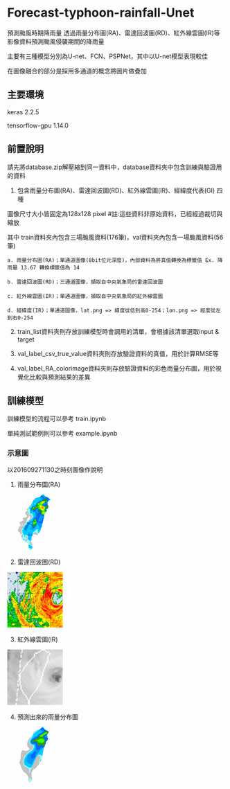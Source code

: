 # Forecast-typhoon-rainfall-Unet
預測颱風時期降雨量
透過雨量分布圖(RA)、雷達回波圖(RD)、紅外線雲圖(IR)等影像資料預測颱風侵襲期間的降雨量

主要有三種模型分別為U-net、FCN、PSPNet，其中以U-net模型表現較佳

在圖像融合的部分是採用多通道的概念將圖片做疊加

## 主要環境
keras 2.2.5

tensorflow-gpu 1.14.0

## 前置說明
請先將database.zip解壓縮到同一資料中，database資料夾中包含訓練與驗證用的資料
1. 包含雨量分布圖(RA)、雷達回波圖(RD)、紅外線雲圖(IR)、經緯度代表(GI) 四種 

圖像尺寸大小皆固定為128x128 pixel #註:這些資料非原始資料，已經經過裁切與縮放

其中 train資料夾內包含三場颱風資料(176筆)，val資料夾內包含一場颱風資料(56筆)

    a. 雨量分布圖(RA)；單通道圖像(8bit位元深度)，內部資料為將真值轉換為標籤值 Ex. 降雨量 13.67 轉換標籤值為 14
    
    b. 雷達回波圖(RD)；三通道圖像，擷取自中央氣象局的雷達回波圖
    
    c. 紅外線雲圖(IR)；單通道圖像，擷取自中央氣象局的紅外線雲圖
    
    d. 經緯度(IR)；單通道圖像，lat.png => 緯度從低到高0-254；lon.png => 經度從左到右0-254
    
2. train_list資料夾則存放訓練模型時會調用的清單，會根據該清單選取input & target

3. val_label_csv_true_value資料夾則存放驗證資料的真值，用於計算RMSE等

4. val_label_RA_colorimage資料夾則存放驗證資料的彩色雨量分布圖，用於視覺化比較與預測結果的差異

## 訓練模型
訓練模型的流程可以參考 train.ipynb

單純測試範例則可以參考 example.ipynb


### 示意圖
以201609271130之時刻圖像作說明
1. 雨量分布圖(RA)

![image](https://github.com/Jwander0820/Forecast-typhoon-rainfall-Unet/blob/main/img/201609271130_RA.png)

2. 雷達回波圖(RD)

![image](https://github.com/Jwander0820/Forecast-typhoon-rainfall-Unet/blob/main/img/201609271130_RD.png)

3. 紅外線雲圖(IR)

![image](https://github.com/Jwander0820/Forecast-typhoon-rainfall-Unet/blob/main/img/201609271130_IR.png)

4. 預測出來的雨量分布圖

![image](https://github.com/Jwander0820/Forecast-typhoon-rainfall-Unet/blob/main/img/201609271030_t%2B1_predict.png)

